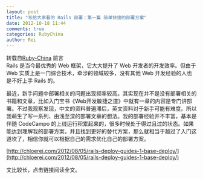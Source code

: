 ```yaml
---
layout: post
title: "写给大家看的 Rails 部署：第一篇 简单快捷的部署方案"
date: 2012-10-18 11:44
comments: true
categories: RubyChina
author: Rei
---
```

转载自[Ruby-China](http://ruby-china.org/topics/4747)
前言\
 Rails 是当今最优秀的 Web 框架，它大大提升了 Web 开发者的开发效率。但由于
Web 实质上是一门综合技术，牵涉的领域较多，没有其他 Web
开发经验的人也是不好上手 Rails 的。

最近，新手问题中部署相关的问题出现频率较高。其实现在并不是没有部署相关的书籍和文章，比如入门宝书《Web开发敏捷之道》中就有一章的内容是专门讲部署。不过我观察发现，中文的资料普遍滞后，英文资料对于新手可能有难度。所以我萌生了写一系列、由浅至深的部署文章的想法。我的部署经验并不丰富，基本是伴随
CodeCampo
的上线运行积累起来的，很多时候处于得过且过的状态。如果能达到理解我的部署方案，并且找到更好的替代方案，那么就相当于越过了入门这道坎了，相信你就可以根据自己的需求优化自己的部署方案。

[http://chloerei.com/2012/08/05/rails-deploy-guides-1-base-deploy/](http://chloerei.com/2012/08/05/rails-deploy-guides-1-base-deploy/)

文比较长，点击链接阅读全文。

